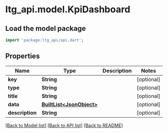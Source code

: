 # ltg_api.model.KpiDashboard

## Load the model package
```dart
import 'package:ltg_api/api.dart';
```

## Properties
Name | Type | Description | Notes
------------ | ------------- | ------------- | -------------
**key** | **String** |  | [optional] 
**type** | **String** |  | [optional] 
**title** | **String** |  | [optional] 
**data** | [**BuiltList&lt;JsonObject&gt;**](JsonObject.md) |  | [optional] 
**description** | **String** |  | [optional] 

[[Back to Model list]](../README.md#documentation-for-models) [[Back to API list]](../README.md#documentation-for-api-endpoints) [[Back to README]](../README.md)


